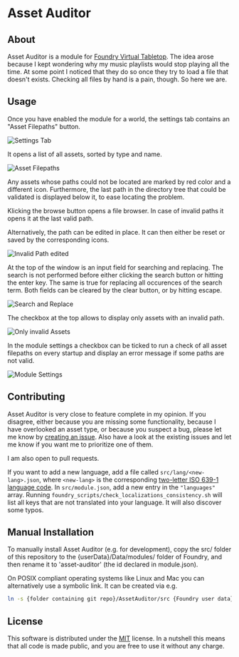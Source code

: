 # Asset Auditor

## About

Asset Auditor is a module for [Foundry Virtual Tabletop](https://foundryvtt.com/). The idea arose because I kept wondering why my music playlists would stop playing all the time. At some point I noticed that they do so once they try to load a file that doesn't exists. Checking all files by hand is a pain, though. So here we are.

## Usage

Once you have enabled the module for a world, the settings tab contains an "Asset Filepaths" button.

![Settings Tab](https://raw.githubusercontent.com/thecomamba/assetauditor/main/img/settings-tab.png)

It opens a list of all assets, sorted by type and name.

![Asset Filepaths](https://raw.githubusercontent.com/thecomamba/assetauditor/main/img/asset-filepaths.png)

Any assets whose paths could not be located are marked by red color and a different icon. Furthermore, the last path in the directory tree that could be validated is displayed below it, to ease locating the problem.

Klicking the browse button opens a file browser. In case of invalid paths it opens it at the last valid path.

Alternatively, the path can be edited in place. It can then either be reset or saved by the corresponding icons.

![Invalid Path edited](https://raw.githubusercontent.com/thecomamba/assetauditor/main/img/invalid-path-edited.png)

At the top of the window is an input field for searching and replacing. The search is not performed before either clicking the search button or hitting the enter key. The same is true for replacing all occurences of the search term. Both fields can be cleared by the clear button, or by hitting escape.

![Search and Replace](https://raw.githubusercontent.com/thecomamba/assetauditor/main/img/search-and-replace.png)

The checkbox at the top allows to display only assets with an invalid path.

![Only invalid Assets](https://raw.githubusercontent.com/thecomamba/assetauditor/main/img/only-invalid.png)

In the module settings a checkbox can be ticked to run a check of all asset filepaths on every startup and display an error message if some paths are not valid.

![Module Settings](https://raw.githubusercontent.com/thecomamba/assetauditor/main/img/module-settings.png)

## Contributing

Asset Auditor is very close to feature complete in my opinion. If you disagree, either because you are missing some functionality, because I have overlooked an asset type, or because you suspect a bug, please let me know by [creating an issue](https://github.com/TheComamba/AssetAuditor/issues). Also have a look at the existing issues and let me know if you want me to prioritize one of them.

I am also open to pull requests.

If you want to add a new language, add a file called `src/lang/<new-lang>.json`, where `<new-lang>` is the corresponding [two-letter ISO 639-1 language code](https://en.wikipedia.org/wiki/List_of_ISO_639-1_codes). In `src/module.json`, add a new entry in the `"languages"` array. Running `foundry_scripts/check_localizations_consistency.sh` will list all keys that are not translated into your language. It will also discover some typos.

## Manual Installation

To manually install Asset Auditor (e.g. for development), copy the src/ folder of this repository to the {userData}/Data/modules/ folder of Foundry, and then rename it to 'asset-auditor' (the id declared in module.json).

On POSIX compliant operating systems like Linux and Mac you can alternatively use a symbolic link. It can be created via e.g.

```bash
ln -s {folder containing git repo}/AssetAuditor/src {Foundry user data}/Data/modules/asset-auditor
```

## License

This software is distributed under the [MIT](https://choosealicense.com/licenses/mit/) license. In a nutshell this means that all code is made public, and you are free to use it without any charge.
